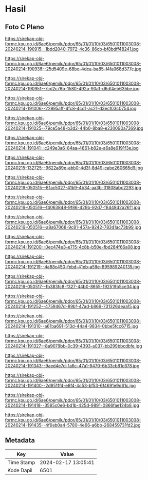 # Hasil

## Foto C Plano

https://sirekap-obj-formc.kpu.go.id/6ae6/pemilu/pdpr/65/01/01/10/03/6501011003008-20240214-190915--1bdd2040-7972-4c36-86cb-bf8bdff48241.jpg

https://sirekap-obj-formc.kpu.go.id/6ae6/pemilu/pdpr/65/01/01/10/03/6501011003008-20240214-190936--25d5409e-68be-4dca-ba85-f4fa068d377c.jpg

https://sirekap-obj-formc.kpu.go.id/6ae6/pemilu/pdpr/65/01/01/10/03/6501011003008-20240214-190951--7cd2c76b-1580-492a-90a1-d6df4eb635be.jpg

https://sirekap-obj-formc.kpu.go.id/6ae6/pemilu/pdpr/65/01/01/10/03/6501011003008-20240214-191006--22995aff-4fc8-4cd1-ac21-d3ec103c0754.jpg

https://sirekap-obj-formc.kpu.go.id/6ae6/pemilu/pdpr/65/01/01/10/03/6501011003008-20240214-191025--79ce5a48-b3d2-44b0-8ba8-e230090a7369.jpg

https://sirekap-obj-formc.kpu.go.id/6ae6/pemilu/pdpr/65/01/01/10/03/6501011003008-20240214-191041--c249e3a6-84aa-4861-b82e-a6a8e6191f3e.jpg

https://sirekap-obj-formc.kpu.go.id/6ae6/pemilu/pdpr/65/01/01/10/03/6501011003008-20240215-132725--9622a89e-abb0-4d3f-8d49-cabe260665d9.jpg

https://sirekap-obj-formc.kpu.go.id/6ae6/pemilu/pdpr/65/01/01/10/03/6501011003008-20240216-050515--81ac5027-41b9-4b34-aa3b-31808abc2293.jpg

https://sirekap-obj-formc.kpu.go.id/6ae6/pemilu/pdpr/65/01/01/10/03/6501011003008-20240216-050516--f4063848-9f86-429b-92d7-f8448d2a26f1.jpg

https://sirekap-obj-formc.kpu.go.id/6ae6/pemilu/pdpr/65/01/01/10/03/6501011003008-20240216-050516--a8a67068-9c81-457a-9242-783d1ac73b99.jpg

https://sirekap-obj-formc.kpu.go.id/6ae6/pemilu/pdpr/65/01/01/10/03/6501011003008-20240214-191200--0ec474e3-e715-4c8b-b50e-fbd284f66a08.jpg

https://sirekap-obj-formc.kpu.go.id/6ae6/pemilu/pdpr/65/01/01/10/03/6501011003008-20240214-191219--4a88c450-febd-41eb-a58e-895989240135.jpg

https://sirekap-obj-formc.kpu.go.id/6ae6/pemilu/pdpr/65/01/01/10/03/6501011003008-20240216-050517--fb383fc8-f327-44b0-8655-192519b5ce34.jpg

https://sirekap-obj-formc.kpu.go.id/6ae6/pemilu/pdpr/65/01/01/10/03/6501011003008-20240214-191252--4759467d-89bf-47ad-b869-731326deaa15.jpg

https://sirekap-obj-formc.kpu.go.id/6ae6/pemilu/pdpr/65/01/01/10/03/6501011003008-20240214-191310--a61ba691-513d-44a4-9834-0bbe5fcc6715.jpg

https://sirekap-obj-formc.kpu.go.id/6ae6/pemilu/pdpr/65/01/01/10/03/6501011003008-20240214-191327--8a9079bb-0c39-4393-a037-bb299bbcdbfe.jpg

https://sirekap-obj-formc.kpu.go.id/6ae6/pemilu/pdpr/65/01/01/10/03/6501011003008-20240214-191343--9aed4e7d-1a6c-47a1-9470-6b33cb81c678.jpg

https://sirekap-obj-formc.kpu.go.id/6ae6/pemilu/pdpr/65/01/01/10/03/6501011003008-20240214-191400--2d9511f4-e8f4-4c53-bf53-6f4691e9d61c.jpg

https://sirekap-obj-formc.kpu.go.id/6ae6/pemilu/pdpr/65/01/01/10/03/6501011003008-20240214-191418--3595c0e6-bd1b-425d-9891-0866fae124b8.jpg

https://sirekap-obj-formc.kpu.go.id/6ae6/pemilu/pdpr/65/01/01/10/03/6501011003008-20240214-191435--4f9eb0a4-5780-4e66-a6bb-268459731fd2.jpg


## Metadata

| Key        | Value               |
| ---------- | ------------------- |
| Time Stamp | 2024-02-17 13:05:41 |
| Kode Dapil | 6501                |



